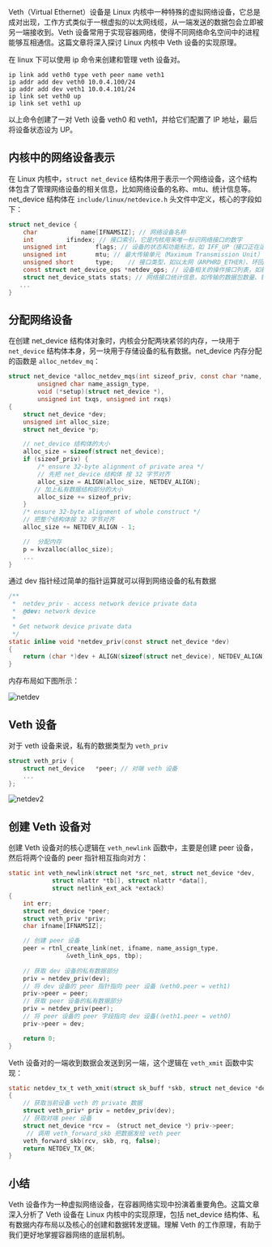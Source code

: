 Veth（Virtual Ethernet）设备是 Linux 内核中一种特殊的虚拟网络设备，它总是成对出现，工作方式类似于一根虚拟的以太网线缆，从一端发送的数据包会立即被另一端接收到。Veth 设备常用于实现容器网络，使得不同网络命名空间中的进程能够互相通信。这篇文章将深入探讨 Linux 内核中 Veth 设备的实现原理。

在 linux 下可以使用 ip 命令来创建和管理 veth 设备对。

    ip link add veth0 type veth peer name veth1
    ip addr add dev veth0 10.0.4.100/24
    ip addr add dev veth1 10.0.4.101/24
    ip link set veth0 up
    ip link set veth1 up

以上命令创建了一对 Veth 设备 veth0 和 veth1，并给它们配置了 IP 地址，最后将设备状态设为 UP。

## 内核中的网络设备表示

在 Linux 内核中，`struct net_device` 结构体用于表示一个网络设备，这个结构体包含了管理网络设备的相关信息，比如网络设备的名称、mtu、统计信息等。net\_device 结构体在 `include/linux/netdevice.h` 头文件中定义，核心的字段如下：

```c
struct net_device {
	char			name[IFNAMSIZ]; // 网络设备名称
	int			ifindex; // 接口索引，它是内核用来唯一标识网络接口的数字
	unsigned int		flags; // 设备的状态和功能标志，如 IFF_UP（接口正在运行）、IFF_BROADCAST（支持广播）等
	unsigned int		mtu; // 最大传输单元（Maximum Transmission Unit）
	unsigned short		type;	 // 接口类型，如以太网（ARPHRD_ETHER）、环回（ARPHRD_LOOPBACK）等。
	const struct net_device_ops *netdev_ops; // 设备相关的操作接口列表，如初始化设备的接口、关闭设备的接口和发送数据的接口
	struct net_device_stats	stats; // 网络接口统计信息，如传输的数据包数量、错误数量
   ...
}
```

## 分配网络设备

在创建 net\_device 结构体对象时，内核会分配两块紧邻的内存，一块用于 `net_device` 结构体本身，另一块用于存储设备的私有数据。net\_device 内存分配的函数是 `alloc_netdev_mq`：

```c
struct net_device *alloc_netdev_mqs(int sizeof_priv, const char *name,
		unsigned char name_assign_type,
		void (*setup)(struct net_device *),
		unsigned int txqs, unsigned int rxqs)
{
	struct net_device *dev;
	unsigned int alloc_size;
	struct net_device *p;

    // net_device 结构体的大小
	alloc_size = sizeof(struct net_device);
	if (sizeof_priv) {
		/* ensure 32-byte alignment of private area */
		// 先把 net_device 结构体 按 32 字节对齐
		alloc_size = ALIGN(alloc_size, NETDEV_ALIGN);
	   // 加上私有数据结构部分的大小
		alloc_size += sizeof_priv;
	}
	/* ensure 32-byte alignment of whole construct */
	// 把整个结构体按 32 字节对齐
	alloc_size += NETDEV_ALIGN - 1;

    //  分配内存
	p = kvzalloc(alloc_size);
    ...
}
```

通过 dev 指针经过简单的指针运算就可以得到网络设备的私有数据

```c
/**
 *	netdev_priv - access network device private data
 *	@dev: network device
 *
 * Get network device private data
 */
static inline void *netdev_priv(const struct net_device *dev)
{
	return (char *)dev + ALIGN(sizeof(struct net_device), NETDEV_ALIGN);
}
```

内存布局如下图所示：

![netdev](https://p3-juejin.byteimg.com/tos-cn-i-k3u1fbpfcp/4c1c9d35978b4f088a5c1016129f898f~tplv-k3u1fbpfcp-jj-mark:0:0:0:0:q75.image#?w=1583\&h=2212\&s=118207\&e=png\&b=fceee8)

## Veth 设备

对于 veth 设备来说，私有的数据类型为 `veth_priv`

```c
struct veth_priv {
    struct net_device	*peer; // 对端 veth 设备
    ...
};
```

![netdev2](https://p3-juejin.byteimg.com/tos-cn-i-k3u1fbpfcp/8cb5745a34cc4e5e8660ce4d453eea30~tplv-k3u1fbpfcp-jj-mark:0:0:0:0:q75.image#?w=3541\&h=2016\&s=215295\&e=png\&b=fbfbfb)

## 创建 Veth 设备对

创建 Veth 设备对的核心逻辑在 `veth_newlink` 函数中，主要是创建 peer 设备，然后将两个设备的 peer 指针相互指向对方：

```c
static int veth_newlink(struct net *src_net, struct net_device *dev,
			struct nlattr *tb[], struct nlattr *data[],
			struct netlink_ext_ack *extack)
{
	int err;
	struct net_device *peer;
	struct veth_priv *priv;
	char ifname[IFNAMSIZ];

    // 创建 peer 设备
	peer = rtnl_create_link(net, ifname, name_assign_type,
				&veth_link_ops, tbp);
	
	// 获取 dev 设备的私有数据部分
	priv = netdev_priv(dev);
	// 将 dev 设备的 peer 指针指向 peer 设备（veth0.peer = veth1)
	priv->peer = peer;
    // 获取 peer 设备的私有数据部分
	priv = netdev_priv(peer);
	// 将 peer 设备的 peer 字段指向 dev 设备(（veth1.peer = veth0)
	priv->peer = dev;

	return 0;
}
```

Veth 设备对的一端收到数据会发送到另一端，这个逻辑在 `veth_xmit` 函数中实现：

```c
static netdev_tx_t veth_xmit(struct sk_buff *skb, struct net_device *dev)
{
    // 获取当前设备 veth 的 private 数据
    struct veth_priv* priv = netdev_priv(dev);    
    // 获取对端 peer 设备
    struct net_device *rcv = （struct net_device *）priv->peer;
	 // 调用 veth_forward_skb 把数据发给 veth peer 
    veth_forward_skb(rcv, skb, rq, false);
    return NETDEV_TX_OK;
}
```

## 小结

Veth 设备作为一种虚拟网络设备，在容器网络实现中扮演着重要角色。这篇文章深入分析了 Veth 设备在 Linux 内核中的实现原理，包括 net\_device 结构体、私有数据内存布局以及核心的创建和数据转发逻辑。理解 Veth 的工作原理，有助于我们更好地掌握容器网络的底层机制。
